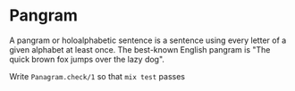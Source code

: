 # Pangram

A pangram or holoalphabetic sentence is a sentence using every letter of a given alphabet at least once. The best-known English pangram is "The quick brown fox jumps over the lazy dog".

Write `Panagram.check/1` so that `mix test` passes
